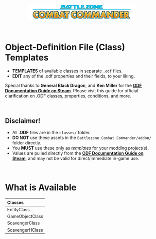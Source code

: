 <p align="center">
    <img width=70% src="assets/img/bzcc.png">
</p>

<br>

# Object-Definition File (Class) Templates
- **TEMPLATES** of available classes in separate `.odf` files.
- **EDIT** any of the .odf properties and their fields, to your liking.

Special thanks to **General Black Dragon**, and **Ken Miller** for the **[ODF Documentation Guide on Steam](https://steamcommunity.com/sharedfiles/filedetails/?id=1423355866)**. Please visit this guide for official clarification on .ODF classes, properties, conditions, and more.

<br>

## Disclaimer!
- All **.ODF** files are in the `classes/` folder.
- **DO NOT** use these assets in the `Battlezone Combat Commander/addon/` folder directly. 
- You **MUST** use these only as *templates* for your modding project(s).
- Values are pulled directly from the **[ODF Documentation Guide on Steam](https://steamcommunity.com/sharedfiles/filedetails/?id=1423355866)**, and may not be valid for direct/immediate in-game use.


<br>

# What is Available

| Classes |
| :------ |
| EntityClass |
| GameObjectClass |
| ScavengerClass |
| ScavengerHClass |
